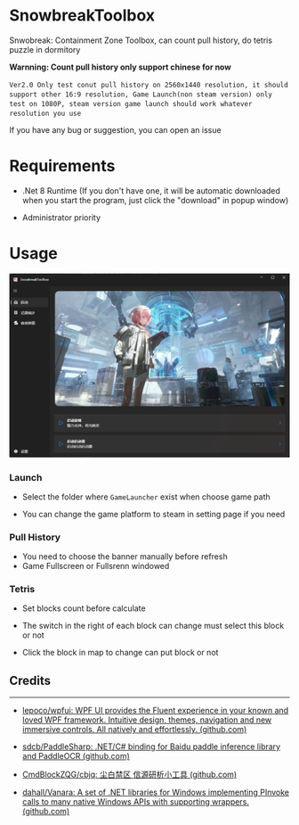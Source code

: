 # SnowbreakToolbox

Snwobreak: Containment Zone Toolbox, can count pull history, do tetris puzzle in dormitory

**Warnning: Count pull history only support chinese for now**

`Ver2.0 Only test conut pull history on 2560x1440 resolution, it should support other 16:9 resolution, Game Launch(non steam version) only test on 1080P, steam version game launch should work whatever resolution you use`

If you have any bug or suggestion, you can open an issue

# Requirements

- .Net 8 Runtime (If you don't have one, it will be automatic downloaded when you start the program, just click the "download" in popup window)

- Administrator priority

# Usage

![](images\Display.png)



### Launch

- Select the folder where `GameLauncher` exist when choose game path

- You can change the game platform to steam in setting page if you need

### Pull History

- You need to choose the banner manually before refresh
- Game Fullscreen or Fullsrenn windowed

### Tetris

- Set blocks count before calculate

- The switch in the right of each block can change must select this block or not

- Click the block in map to change can put block or not



## Credits

* * *

* [lepoco/wpfui: WPF UI provides the Fluent experience in your known and loved WPF framework. Intuitive design, themes, navigation and new immersive controls. All natively and effortlessly. (github.com)](https://github.com/lepoco/wpfui)

* [sdcb/PaddleSharp: .NET/C# binding for Baidu paddle inference library and PaddleOCR (github.com)](https://github.com/sdcb/PaddleSharp)

* [CmdBlockZQG/cbjq: 尘白禁区 信源研析小工具 (github.com)](https://github.com/CmdBlockZQG/cbjq)

* [dahall/Vanara: A set of .NET libraries for Windows implementing PInvoke calls to many native Windows APIs with supporting wrappers. (github.com)](https://github.com/dahall/Vanara)
